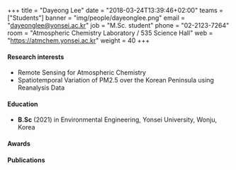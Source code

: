 +++
title = "Dayeong Lee"
date = "2018-03-24T13:39:46+02:00"
teams = ["Students"]
banner = "img/people/dayeonglee.png"
email = "dayeonglee@yonsei.ac.kr"
job = "M.Sc. student"
phone = "02-2123-7264"
room = "Atmospheric Chemistry Laboratory / 535 Science Hall"
web = "https://atmchem.yonsei.ac.kr"
weight = 40
+++

#### Research interests
 + Remote Sensing for Atmospheric Chemistry
 + Spatiotemporal Variation of PM2.5 over the Korean Peninsula using Reanalysis Data

#### Education
 + **B.Sc** (2021) in Environmental Engineering, Yonsei University, Wonju, Korea

#### Awards

#### Publications
